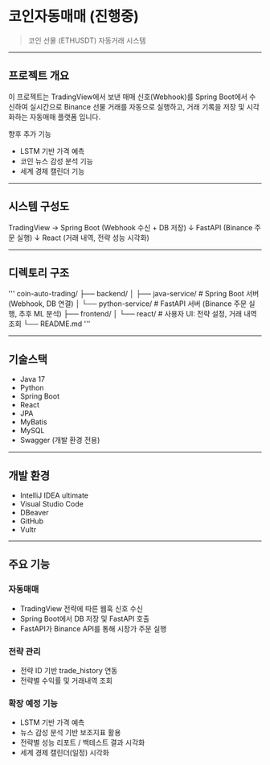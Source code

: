 # 코인자동매매 (진행중)
> 코인 선물 (ETHUSDT) 자동거래 시스템 <br />
---

## 프로젝트 개요

이 프로젝트는 TradingView에서 보낸 매매 신호(Webhook)를 Spring Boot에서 수신하여
실시간으로 Binance 선물 거래를 자동으로 실행하고, 거래 기록을 저장 및 시각화하는 자동매매 플랫폼 입니다.

향후 추가 기능
  + LSTM 기반 가격 예측
  + 코인 뉴스 감성 분석 기능
  + 세계 경제 캘린더 기능

---

## 시스템 구성도
TradingView → Spring Boot (Webhook 수신 + DB 저장)
↓
FastAPI (Binance 주문 실행)
↓
React (거래 내역, 전략 성능 시각화)

---

## 디렉토리 구조
'''
coin-auto-trading/
├── backend/
│ ├── java-service/ # Spring Boot 서버 (Webhook, DB 연결)
│ └── python-service/ # FastAPI 서버 (Binance 주문 실행, 추후 ML 분석)
├── frontend/
│ └── react/ # 사용자 UI: 전략 설정, 거래 내역 조회
└── README.md
'''

---

## 기술스택
  + Java 17
  + Python
  + Spring Boot
  + React
  + JPA
  + MyBatis
  + MySQL
  + Swagger (개발 환경 전용)

---

## 개발 환경
  + IntelliJ IDEA ultimate
  + Visual Studio Code
  + DBeaver
  + GitHub
  + Vultr

---

## 주요 기능

### 자동매매
  - TradingView 전략에 따른 웹훅 신호 수신
  - Spring Boot에서 DB 저장 및 FastAPI 호출
  - FastAPI가 Binance API를 통해 시장가 주문 실행

### 전략 관리
  - 전략 ID 기반 trade_history 연동
  - 전략별 수익률 및 거래내역 조회

### 확장 예정 기능
  - LSTM 기반 가격 예측
  - 뉴스 감성 분석 기반 보조지표 활용
  - 전략별 성능 리포트 / 백테스트 결과 시각화
  - 세계 경제 캘린더(일정) 시각화
